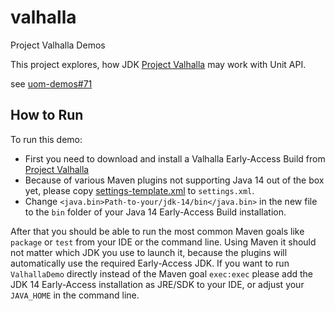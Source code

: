 valhalla
=========

Project Valhalla Demos

This project explores, how JDK [Project Valhalla](https://jdk.java.net/valhalla/) may work with Unit API.

see [uom-demos#71](https://github.com/unitsofmeasurement/uom-demos/issues/71)

How to Run
-------------------------------------
To run this demo:
- First you need to download and install a Valhalla Early-Access Build from [Project Valhalla](https://jdk.java.net/valhalla/) 
- Because of various Maven plugins not supporting Java 14 out of the box yet, please copy [settings-template.xml](settings-template.xml) to `settings.xml`.
- Change `<java.bin>Path-to-your/jdk-14/bin</java.bin>` in the new file to the `bin` folder of your Java 14 Early-Access Build installation.

After that you should be able to run the most common Maven goals like `package` or `test` from your IDE or the command line. Using Maven it should not matter which JDK you use to launch it, because the plugins will automatically use the required Early-Access JDK. If you want to run `ValhallaDemo` directly instead of the Maven goal `exec:exec` please add the JDK 14 Early-Access installation as JRE/SDK to your IDE, or adjust your `JAVA_HOME` in the command line.